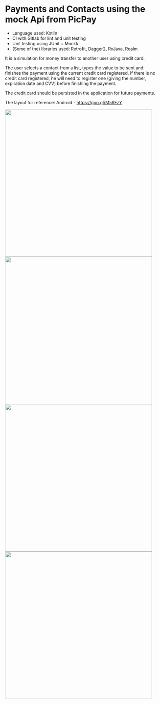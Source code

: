 # Payments and Contacts using the mock Api from PicPay
- Language used: Kotlin
- CI with Gitlab for lint and unit testing
- Unit testing using JUnit + Mockk
- (Some of the) libraries used: Retrofit, Dagger2, RxJava, Realm

It is a simulation for money transfer to another user using credit card.

The user selects a contact from a list, types the value to be sent and finishes the payment using the current credit card registered. If there is no credit card registered, he will need to register one (giving the number, expiration date and CVV) before finishing the payment.

The credit card should be persisted in the application for future payments.

The layout for reference: Android - https://goo.gl/M5RFzY

<img src="https://i.imgur.com/kTszvWB.pngg" width="480"/>
<img src="https://i.imgur.com/qar8Sss.png" width="480"/>
<img src="https://i.imgur.com/q99XyCF.png" width="480"/>
<img src="https://i.imgur.com/SXLfIpZ.png" width="480"/>
